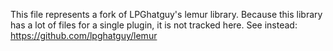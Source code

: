 This file represents a fork of LPGhatguy's lemur library.
Because this library has a lot of files for a single plugin, it is not tracked here.
See instead: https://github.com/lpghatguy/lemur